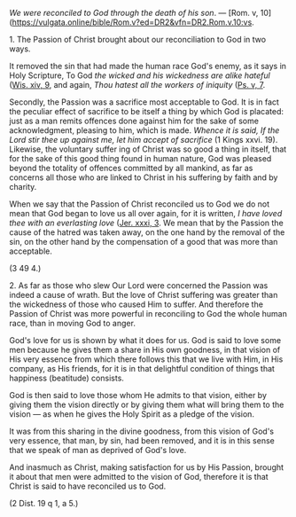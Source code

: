 
_We were reconciled to God through the death of his son_. — [Rom. v, 10](https://vulgata.online/bible/Rom.v?ed=DR2&vfn=DR2.Rom.v.10:vs.

1\. The Passion of Christ brought about our reconciliation to God in two ways.

It removed the sin that had made the human race God's enemy, as it says in Holy Scripture, To God _the wicked and his wickedness are alike hateful_ ([Wis. xiv, 9](https://vulgata.online/bible/Wis.xiv?ed=DR2&vfn=DR2.Wis.xiv.9:vs), and again, _Thou hatest all the workers of iniquity_ ([Ps. v, 7](https://vulgata.online/bible/Ps.v?ed=DR2&vfn=DR2.Ps.v.7:vs).

Secondly, the Passion was a sacrifice most acceptable to God. It is in fact the peculiar effect of sacrifice to be itself a thing by which God is placated: just as a man remits offences done against him for the sake of some acknowledgment, pleasing to him, which is made. _Whence it is said, If the Lord stir thee up against me, let him accept of sacrifice_ (1 Kings xxvi. 19). Likewise, the voluntary suffer ing of Christ was so good a thing in itself, that for the sake of this good thing found in human nature, God was pleased beyond the totality of offences committed by all mankind, as far as concerns all those who are linked to Christ in his suffering by faith and by charity.

When we say that the Passion of Christ reconciled us to God we do not mean that God began to love us all over again, for it is written, _I have loved thee with an everlasting love_ ([Jer. xxxi, 3](https://vulgata.online/bible/Jer.xxxi?ed=DR2&vfn=DR2.Jer.xxxi.3:vs). We mean that by the Passion the cause of the hatred was taken away, on the one hand by the removal of the sin, on the other hand by the compensation of a good that was more than acceptable.

(3 49 4.)

2\. As far as those who slew Our Lord were concerned the Passion was indeed a cause of wrath. But the love of Christ suffering was greater than the wickedness of those who caused Him to suffer. And therefore the Passion of Christ was more powerful in reconciling to God the whole human race, than in moving God to anger.

God's love for us is shown by what it does for us. God is said to love some men because he gives them a share in His own goodness, in that vision of His very essence from which there follows this that we live with Him, in His company, as His friends, for it is in that delightful condition of things that happiness (beatitude) consists.

God is then said to love those whom He admits to that vision, either by giving them the vision directly or by giving them what will bring them to the vision — as when he gives the Holy Spirit as a pledge of the vision.

It was from this sharing in the divine goodness, from this vision of God's very essence, that man, by sin, had been removed, and it is in this sense that we speak of man as deprived of God's love.

And inasmuch as Christ, making satisfaction for us by His Passion, brought it about that men were admitted to the vision of God, therefore it is that Christ is said to have reconciled us to God.

(2 Dist. 19 q 1, a 5.)

